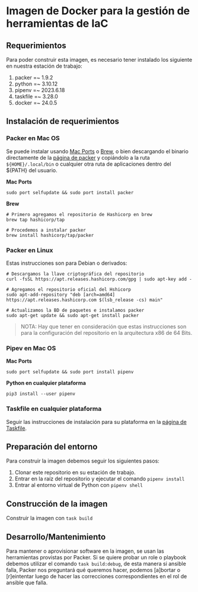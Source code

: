 # Imagen de Docker para la gestión de herramientas de IaC

## Requerimientos

Para poder construir esta imagen, es necesario tener instalado los siguiente en nuestra estación de trabajo:

1. packer =~ 1.9.2
2. python =~ 3.10.12
3. pipenv =~ 2023.6.18
4. taskfile =~ 3.28.0
5. docker =~ 24.0.5

## Instalación de requerimientos

### Packer en Mac OS

Se puede instalar usando [Mac Ports](https://www.macports.org/install.php) o [Brew](https://docs.brew.sh/Installation), o bien descargando el binario directamente de la [página de packer](https://developer.hashicorp.com/packer/downloads) y copiándolo a la ruta `${HOME}/.local/bin` o cualquier otra ruta de aplicaciones dentro del ${PATH} del usuario.

**Mac Ports**

```shell
sudo port selfupdate && sudo port install packer
```

**Brew**

```shell
# Primero agregamos el repositorio de Hashicorp en brew
brew tap hashicorp/tap

# Procedemos a instalar packer
brew install hashicorp/tap/packer
```

### Packer en Linux

Estas instrucciones son para Debian o derivados:

```shell
# Descargamos la llave criptográfica del repositorio
curl -fsSL https://apt.releases.hashicorp.com/gpg | sudo apt-key add -

# Agregamos el repositorio oficial del Hshicorp
sudo apt-add-repository "deb [arch=amd64] https://apt.releases.hashicorp.com $(lsb_release -cs) main"

# Actualizamos la BD de paquetes e instalamos packer
sudo apt-get update && sudo apt-get install packer
```

> NOTA: Hay que tener en consideración que estas instrucciones son para la configuración del repositorio en la arquitectura x86 de 64 Bits.

### Pipev en Mac OS

**Mac Ports**

```shell
sudo port selfupdate && sudo port install pipenv
```

**Python en cualquier plataforma**

```shell
pip3 install --user pipenv
```

### Taskfile en cualquier plataforma

Seguir las instrucciones de instalación para su plataforma en la [página de Taskfile](https://taskfile.dev/installation/).

## Preparación del entorno

Para construir la imagen debemos seguir los siguientes pasos:

1. Clonar este repositorio en su estación de trabajo.
2. Entrar en la raíz del repositorio y ejecutar el comando `pipenv install`
3. Entrar al entorno virtual de Python con `pipenv shell`

## Construcción de la imagen

Construir la imagen con `task build`

## Desarrollo/Mantenimiento

Para mantener o aprovisionar software en la imagen, se usan las herramientas provistas por Packer. Si se quiere probar un role o playbook debemos utilizar el comando `task build:debug`, de esta manera si ansible falla, Packer nos preguntará qué queremos hacer, podemos [a]bortar o [r]eintentar luego de hacer las correcciones correspondientes en el rol de ansible que falla.

